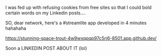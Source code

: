 I was fed up with refusing cookies from free sites so that I could bold certain words on my Linkedin posts.... 



SO, dear network, here's a #streamlite app developed in 4 minutes hahahaha



https://stunning-space-trout-4w9wxqpqp97c5rj6-8501.app.github.dev/


Soon a LINKEDIN POST ABOUT IT (lol) 
